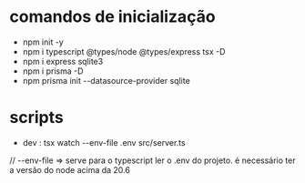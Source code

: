 # comandos de inicialização

- npm init -y
- npm i typescript @types/node @types/express tsx -D
- npm i express sqlite3 
- npm i prisma -D
- npm prisma init --datasource-provider sqlite

# scripts

- dev : tsx watch --env-file .env src/server.ts

// --env-file => serve para o typescript ler o .env do projeto. é necessário ter a versão do node acima da 20.6
